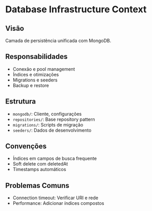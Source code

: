 # Database Infrastructure Context

## Visão
Camada de persistência unificada com MongoDB.

## Responsabilidades
- Conexão e pool management
- Índices e otimizações
- Migrations e seeders
- Backup e restore

## Estrutura
- `mongodb/`: Cliente, configurações
- `repositories/`: Base repository pattern
- `migrations/`: Scripts de migração
- `seeders/`: Dados de desenvolvimento

## Convenções
- Índices em campos de busca frequente
- Soft delete com deletedAt
- Timestamps automáticos

## Problemas Comuns
- Connection timeout: Verificar URI e rede
- Performance: Adicionar índices compostos